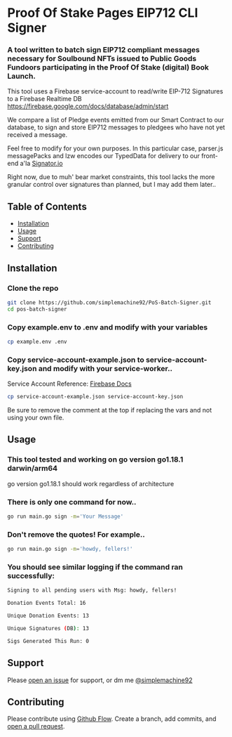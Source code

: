 # Proof Of Stake Pages EIP712 CLI Signer

### A tool written to batch sign EIP712 compliant messages necessary for **Soulbound** NFTs issued to Public Goods Fundoors participating in the Proof Of Stake (digital) Book Launch.

This tool uses a Firebase service-account to read/write EIP-712 Signatures to a Firebase Realtime DB
https://firebase.google.com/docs/database/admin/start

We compare a list of Pledge events emitted from our Smart Contract to our database, to sign and store EIP712 messages to pledgees who have not yet received a message.

Feel free to modify for your own purposes. In this particular case, parser.js messagePacks and lzw encodes our TypedData for delivery to our front-end a'la [Signator.io](https://github.com/scaffold-eth/scaffold-eth/tree/signatorio)

Right now, due to muh' bear market constraints, this tool lacks the more granular control over signatures than planned, but I may add them later..

## Table of Contents

- [Installation](#installation)
- [Usage](#usage)
- [Support](#support)
- [Contributing](#contributing)

## Installation

### Clone the repo

```sh
git clone https://github.com/simplemachine92/PoS-Batch-Signer.git
cd pos-batch-signer
```

### Copy example.env to .env and modify with your variables

```sh
cp example.env .env
```

### Copy service-account-example.json to service-account-key.json and modify with your service-worker..

Service Account Reference: [Firebase Docs](https://firebase.google.com/support/guides/service-accounts)

```sh
cp service-account-example.json service-account-key.json
```

Be sure to remove the comment at the top if replacing the vars and not using your own file.

## Usage

### This tool tested and working on go version go1.18.1 darwin/arm64

go version go1.18.1 should work regardless of architecture

### There is only **one** command for now..

```sh
go run main.go sign -m='Your Message'
```

### **Don't remove the quotes!** For example..

```sh
go run main.go sign -m='howdy, fellers!'
```

### You should see similar logging if the command ran successfully:

```sh
Signing to all pending users with Msg: howdy, fellers!

Donation Events Total: 16

Unique Donation Events: 13

Unique Signatures (DB): 13

Sigs Generated This Run: 0
```

## Support

Please [open an issue](https://github.com/simplemachine92/PoS-Batch-Signer/issues/new) for support, or dm me [@simplemachine92](https://twitter.com/SimpleMachine92)

## Contributing

Please contribute using [Github Flow](https://guides.github.com/introduction/flow/). Create a branch, add commits, and [open a pull request](https://github.com/fraction/readme-boilerplate/compare/).

